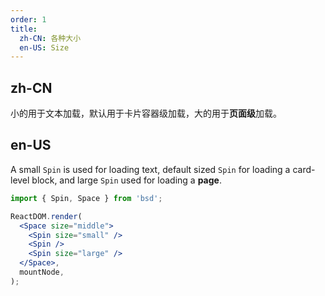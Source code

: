 ```yaml
---
order: 1
title:
  zh-CN: 各种大小
  en-US: Size
---
```


## zh-CN

小的用于文本加载，默认用于卡片容器级加载，大的用于**页面级**加载。

## en-US

A small `Spin` is used for loading text, default sized `Spin` for loading a card-level block, and large `Spin` used for loading a **page**.

```jsx
import { Spin, Space } from 'bsd';

ReactDOM.render(
  <Space size="middle">
    <Spin size="small" />
    <Spin />
    <Spin size="large" />
  </Space>,
  mountNode,
);
```

